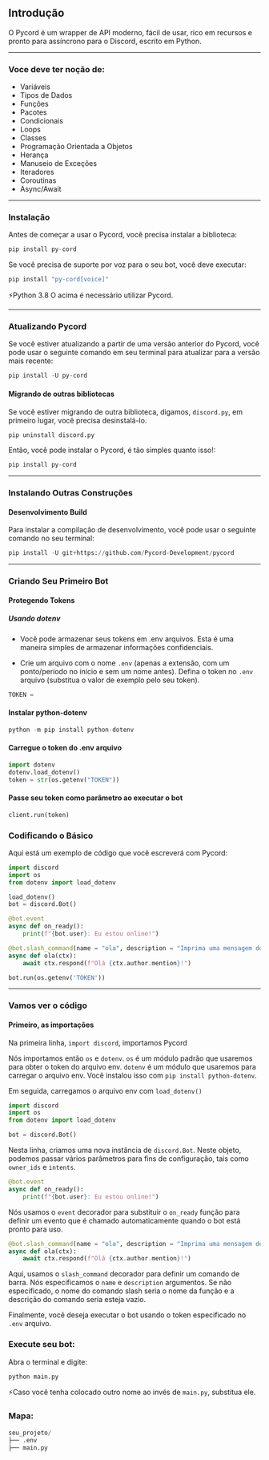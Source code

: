 ## Introdução

O Pycord é um wrapper de API moderno, fácil de usar, rico em recursos e pronto para assíncrono para o Discord, escrito em Python.

---

### Voce deve ter noção de:

- Variáveis
- Tipos de Dados
- Funções
- Pacotes
- Condicionais
- Loops
- Classes
- Programação Orientada a Objetos
- Herança
- Manuseio de Exceções
- Iteradores
- Coroutinas
- Async/Await

---

### Instalação

Antes de começar a usar o Pycord, você precisa instalar a biblioteca:

```python
pip install py-cord
```

Se você precisa de suporte por voz para o seu bot, você deve executar:

```python
pip install "py-cord[voice]"
```

⚡Python 3.8 O acima é necessário utilizar Pycord.

---

### Atualizando Pycord
Se você estiver atualizando a partir de uma versão anterior do Pycord, você pode usar o seguinte comando em seu terminal para atualizar para a versão mais recente:

```python
pip install -U py-cord
```
#### Migrando de outras bibliotecas
Se você estiver migrando de outra biblioteca, digamos, `discord.py`, em primeiro lugar, você precisa desinstalá-lo.

```python
pip uninstall discord.py
```

Então, você pode instalar o Pycord, é tão simples quanto isso!:

```python
pip install py-cord
```

---

### Instalando Outras Construções
#### Desenvolvimento Build

Para instalar a compilação de desenvolvimento, você pode usar o seguinte comando no seu terminal:

```python
pip install -U git+https://github.com/Pycord-Development/pycord
```

---

### Criando Seu Primeiro Bot
#### Protegendo Tokens
##### Usando dotenv

- Você pode armazenar seus tokens em .env arquivos. Esta é uma maneira simples de armazenar informações confidenciais.

- Crie um arquivo com o nome `.env` (apenas a extensão, com um ponto/período no início e sem um nome antes).
Defina o token no `.env` arquivo (substitua o valor de exemplo pelo seu token).

```python
TOKEN =
```

#### Instalar python-dotenv
```python
python -m pip install python-dotenv
```

#### Carregue o token do .env arquivo
```python
import dotenv
dotenv.load_dotenv()
token = str(os.getenv("TOKEN"))
```

#### Passe seu token como parâmetro ao executar o bot
```python
client.run(token)
```

### Codificando o Básico
Aqui está um exemplo de código que você escreverá com Pycord:

```python
import discord
import os
from dotenv import load_dotenv

load_dotenv()
bot = discord.Bot()

@bot.event
async def on_ready():
    print(f"{bot.user}: Eu estou online!")

@bot.slash_command(name = "ola", description = "Imprima uma mensagem do bot")
async def ola(ctx):
    await ctx.respond(f"Olá {ctx.author.mention}!")

bot.run(os.getenv('TOKEN'))
```
---

### Vamos ver o código
#### Primeiro, as importações

Na primeira linha, `import discord`, importamos Pycord

Nós importamos então `os` e `dotenv`. `os` é um módulo padrão que usaremos para obter o token do arquivo env. `dotenv` é um módulo que usaremos para carregar o arquivo env. Você instalou isso com `pip install python-dotenv`.

Em seguida, carregamos o arquivo env com `load_dotenv()`
```python
import discord
import os
from dotenv import load_dotenv
```
```python
bot = discord.Bot()
```
Nesta linha, criamos uma nova instância de `discord.Bot`. Neste objeto, podemos passar vários parâmetros para fins de configuração, tais como `owner_ids` e `intents`.

```python
@bot.event
async def on_ready():
    print(f"{bot.user}: Eu estou online!")
```
Nós usamos o `event` decorador para substituir o `on_ready` função para definir um evento que é chamado automaticamente quando o bot está pronto para uso.
```python
@bot.slash_command(name = "ola", description = "Imprima uma mensagem de "Olá" do bot")
async def ola(ctx):
    await ctx.respond(f"Olá {ctx.author.mention}!")
```

Aqui, usamos o `slash_command` decorador para definir um comando de barra. Nós especificamos o `name` e `description` argumentos. Se não especificado, o nome do comando slash seria o nome da função e a descrição do comando seria esteja vazio.

Finalmente, você deseja executar o bot usando o token especificado no `.env` arquivo.

### Execute seu bot:
Abra o terminal e digite:
```python
python main.py
```
⚡Caso você tenha colocado outro nome ao invés de  `main.py`, substitua ele.

### Mapa:
```python
seu_projeto/
├── .env
├── main.py
```